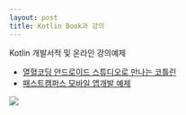 ```yaml
---
layout: post
title: Kotlin Book과 강의 
---
```


Kotlin 개발서적 및 온라인 강의예제 

- [열혈코딩 안드로이드 스튜디오로 만나는 코틀린](https://github.com/VintageAppMaker/AndroidOnePointLessson)
- [패스트캠퍼스 모바일 앱개발 예제](https://github.com/VintageAppMaker/FastCampusKotlin)


![](https://camo.githubusercontent.com/4183e457db09aa89476cc96afce8b8f66ab5ffed/68747470733a2f2f74312e6461756d63646e2e6e65742f6366696c652f746973746f72792f393945383244343835433142303234373235)
